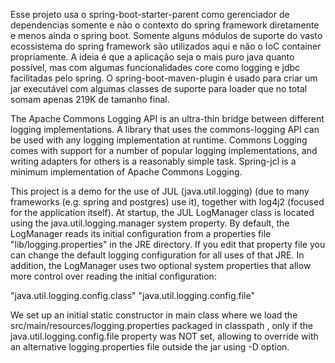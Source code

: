 Esse projeto usa o spring-boot-starter-parent como gerenciador de dependencias somente e não o contexto do spring framework diretamente e menos ainda o spring boot.
Somente alguns módulos de suporte do vasto ecossistema do spring framework são utilizados aqui e não o IoC container propriamente.
A ideia é que a aplicação seja o mais puro java quanto possível, mas com algumas funcionalidades core como logging e jdbc facilitadas pelo spring.
O spring-boot-maven-plugin é usado para criar um jar executável com algumas classes de suporte para loader que no total somam apenas 219K de tamanho final.

The Apache Commons Logging API is an ultra-thin bridge between different logging implementations. A library that uses the commons-logging API can be used with any logging implementation at runtime.
Commons Logging comes with support for a number of popular logging implementations, and writing adapters for others is a reasonably simple task. Spring-jcl is a minimum implementation of Apache Commons Logging.

This project is a demo for the use of JUL (java.util.logging) (due to many frameworks (e.g. spring and postgres) use it), together with log4j2 (focused for the application itself).
At startup, the JUL LogManager class is located using the java.util.logging.manager system property.
By default, the LogManager reads its initial configuration from a properties file "lib/logging.properties" in the JRE directory.
If you edit that property file you can change the default logging configuration for all uses of that JRE.
In addition, the LogManager uses two optional system properties that allow more control over reading the initial configuration:

"java.util.logging.config.class"
"java.util.logging.config.file"

We set up an initial static constructor in main class where we load the src/main/resources/logging.properties packaged in classpath
, only if the java.util.logging.config.file property was NOT set, allowing to override with an alternative logging.properties file outside the jar using -D option.
